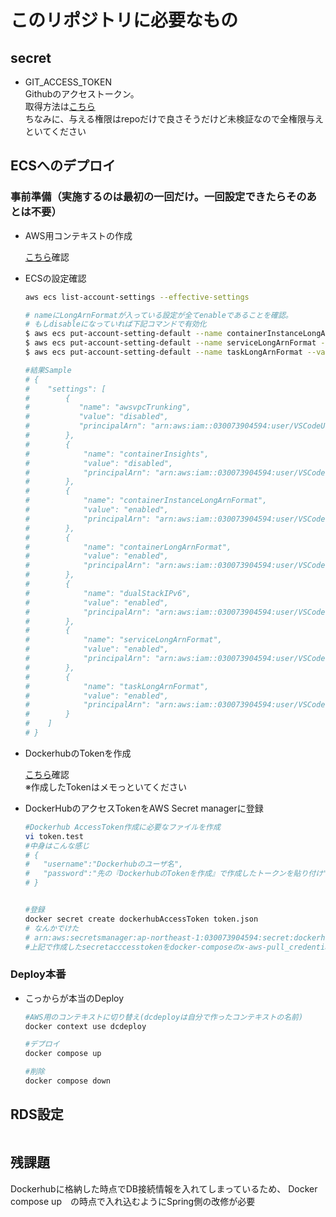 # このリポジトリに必要なもの

## secret

* GIT_ACCESS_TOKEN  
    Githubのアクセストークン。  
    取得方法は[こちら](https://docs.github.com/ja/github/authenticating-to-github/keeping-your-account-and-data-secure/creating-a-personal-access-token)  
    ちなみに、与える権限はrepoだけで良さそうだけど未検証なので全権限与えといてください  

## ECSへのデプロイ

### 事前準備（実施するのは最初の一回だけ。一回設定できたらそのあとは不要）

* AWS用コンテキストの作成

    [こちら](https://docs.docker.com/cloud/ecs-integration/)確認

* ECSの設定確認

    ```sh
    aws ecs list-account-settings --effective-settings

    # nameにLongArnFormatが入っている設定が全てenableであることを確認。
    # もしdisableになっていれば下記コマンドで有効化
    $ aws ecs put-account-setting-default --name containerInstanceLongArnFormat --value enabled
    $ aws ecs put-account-setting-default --name serviceLongArnFormat --value enabled
    $ aws ecs put-account-setting-default --name taskLongArnFormat --value enabled

    #結果Sample
    # {
    #    "settings": [
    #        {
    #           "name": "awsvpcTrunking",
    #           "value": "disabled",
    #           "principalArn": "arn:aws:iam::030073904594:user/VSCodeUser"
    #        },
    #        {
    #            "name": "containerInsights",
    #            "value": "disabled",
    #            "principalArn": "arn:aws:iam::030073904594:user/VSCodeUser"
    #        },
    #        {
    #            "name": "containerInstanceLongArnFormat",
    #            "value": "enabled",
    #            "principalArn": "arn:aws:iam::030073904594:user/VSCodeUser"
    #        },
    #        {
    #            "name": "containerLongArnFormat",
    #            "value": "enabled",
    #            "principalArn": "arn:aws:iam::030073904594:user/VSCodeUser"
    #        },
    #        {
    #            "name": "dualStackIPv6",
    #            "value": "enabled",
    #            "principalArn": "arn:aws:iam::030073904594:user/VSCodeUser"
    #        },
    #        {
    #            "name": "serviceLongArnFormat",
    #            "value": "enabled",
    #            "principalArn": "arn:aws:iam::030073904594:user/VSCodeUser"
    #        },
    #        {
    #            "name": "taskLongArnFormat",
    #            "value": "enabled",
    #            "principalArn": "arn:aws:iam::030073904594:user/VSCodeUser"
    #        }
    #    ]
    # }

    ```

* DockerhubのTokenを作成

    [こちら](https://docs.docker.com/docker-hub/access-tokens/)確認  
    ※作成したTokenはメモっといてください

* DockerHubのアクセスTokenをAWS Secret managerに登録
  
    ```sh
    #Dockerhub AccessToken作成に必要なファイルを作成
    vi token.test
    #中身はこんな感じ
    # {
    #   "username":"Dockerhubのユーザ名",
    #   "password":"先の『DockerhubのTokenを作成』で作成したトークンを貼り付け"
    # }
    

    #登録
    docker secret create dockerhubAccessToken token.json
    # なんかでけた
    # arn:aws:secretsmanager:ap-northeast-1:030073904594:secret:dockerhubAccessToken-O31KAg
    #上記で作成したsecretacccesstokenをdocker-composeのx-aws-pull_credentials:に定義する
    ```

### Deploy本番

* こっからが本当のDeploy

    ```sh
    #AWS用のコンテキストに切り替え(dcdeployは自分で作ったコンテキストの名前)
    docker context use dcdeploy

    #デプロイ
    docker compose up

    #削除
    docker compose down
    ```

## RDS設定

```sql

```

## 残課題

 Dockerhubに格納した時点でDB接続情報を入れてしまっているため、
 Docker compose up　の時点で入れ込むようにSpring側の改修が必要
